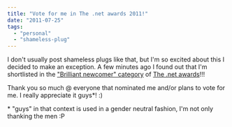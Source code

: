 ```yaml
---
title: "Vote for me in The .net awards 2011!"
date: "2011-07-25"
tags:
  - "personal"
  - "shameless-plug"
---
```


I don't usually post shameless plugs like that, but I'm so excited about this I decided to make an exception. A few minutes ago I found out that I'm shortlisted in the ["Brilliant newcomer" category](http://www.thenetawards.com/#num12) of [The .net awards](http://www.thenetawards.com/)!!!

Thank you so much @ everyone that nominated me and/or plans to vote for me. I really appreciate it guys\*! :)

\* "guys" in that context is used in a gender neutral fashion, I'm not only thanking the men :P
